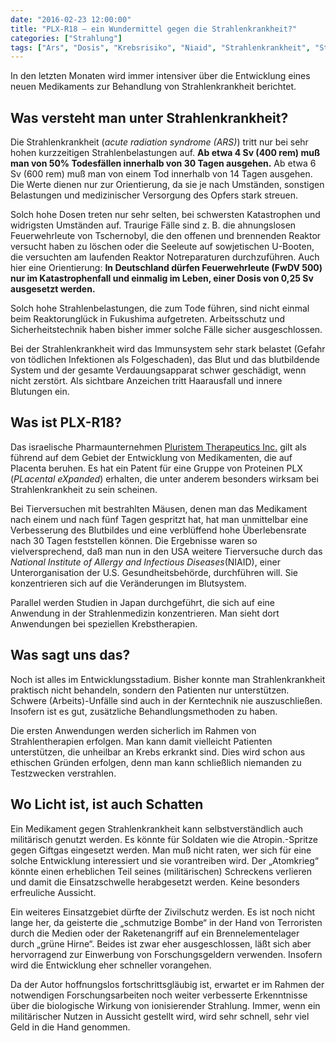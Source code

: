 ```yaml
---
date: "2016-02-23 12:00:00"
title: "PLX-R18 – ein Wundermittel gegen die Strahlenkrankheit?"
categories: ["Strahlung"]
tags: ["Ars", "Dosis", "Krebsrisiko", "Niaid", "Strahlenkrankheit", "Strahlentherapie"]
---
```


In den letzten Monaten wird immer intensiver über die Entwicklung eines neuen Medikaments zur Behandlung von Strahlenkrankheit berichtet.


## Was versteht man unter Strahlenkrankheit?

Die Strahlenkrankheit (_acute radiation syndrome (ARS)_) tritt nur bei sehr hohen kurzzeitigen Strahlenbelastungen auf. __Ab etwa 4 Sv (400 rem) muß man von 50% Todesfällen innerhalb von 30 Tagen ausgehen.__ Ab etwa 6 Sv (600 rem) muß man von einem Tod innerhalb von 14 Tagen ausgehen. Die Werte dienen nur zur Orientierung, da sie je nach Umständen, sonstigen Belastungen und medizinischer Versorgung des Opfers stark streuen.

Solch hohe Dosen treten nur sehr selten, bei schwersten Katastrophen und widrigsten Umständen auf. Traurige Fälle sind z. B. die ahnungslosen Feuerwehrleute von Tschernobyl, die den offenen und brennenden Reaktor versucht haben zu löschen oder die Seeleute auf sowjetischen U-Booten, die versuchten am laufenden Reaktor Notreparaturen durchzuführen. Auch hier eine Orientierung: __In Deutschland dürfen Feuerwehrleute (FwDV 500) nur im Katastrophenfall und einmalig im Leben, einer Dosis von 0,25 Sv ausgesetzt werden.__

Solch hohe Strahlenbelastungen, die zum Tode führen, sind nicht einmal beim Reaktorunglück in Fukushima aufgetreten. Arbeitsschutz und Sicherheitstechnik haben bisher immer solche Fälle sicher ausgeschlossen.

Bei der Strahlenkrankheit wird das Immunsystem sehr stark belastet (Gefahr von tödlichen Infektionen als Folgeschaden), das Blut und das blutbildende System und der gesamte Verdauungsapparat schwer geschädigt, wenn nicht zerstört. Als sichtbare Anzeichen tritt Haarausfall und innere Blutungen ein.


## Was ist PLX-R18?

Das israelische Pharmaunternehmen <a href="http://www.pluristem.com/">Pluristem Therapeutics Inc.</a> gilt als führend auf dem Gebiet der Entwicklung von Medikamenten, die auf Placenta beruhen. Es hat ein Patent für eine Gruppe von Proteinen PLX (_PLacental eXpanded_) erhalten, die unter anderem besonders wirksam bei Strahlenkrankheit zu sein scheinen.

Bei Tierversuchen mit bestrahlten Mäusen, denen man das Medikament nach einem und nach fünf Tagen gespritzt hat, hat man unmittelbar eine Verbesserung des Blutbildes und eine verblüffend hohe Überlebensrate nach 30 Tagen feststellen können. Die Ergebnisse waren so vielversprechend, daß man nun in den USA weitere Tierversuche durch das _National Institute of Allergy and Infectious Diseases_(NIAID), einer Unterorganisation der U.S. Gesundheitsbehörde, durchführen will. Sie konzentrieren sich auf die Veränderungen im Blutsystem.

Parallel werden Studien in Japan durchgeführt, die sich auf eine Anwendung in der Strahlenmedizin konzentrieren. Man sieht dort Anwendungen bei speziellen Krebstherapien.


## Was sagt uns das?

Noch ist alles im Entwicklungsstadium. Bisher konnte man Strahlenkrankheit praktisch nicht behandeln, sondern den Patienten nur unterstützen. Schwere (Arbeits)-Unfälle sind auch in der Kerntechnik nie auszuschließen. Insofern ist es gut, zusätzliche Behandlungsmethoden zu haben.

Die ersten Anwendungen werden sicherlich im Rahmen von Strahlentherapien erfolgen. Man kann damit vielleicht Patienten unterstützen, die unheilbar an Krebs erkrankt sind. Dies wird schon aus ethischen Gründen erfolgen, denn man kann schließlich niemanden zu Testzwecken verstrahlen.


## Wo Licht ist, ist auch Schatten

Ein Medikament gegen Strahlenkrankheit kann selbstverständlich auch militärisch genutzt werden. Es könnte für Soldaten wie die Atropin<a id="MMDHTMLSCROLLPOINT"></a>.-Spritze gegen Giftgas eingesetzt werden. Man muß nicht raten, wer sich für eine solche Entwicklung interessiert und sie vorantreiben wird. Der „Atomkrieg“ könnte einen erheblichen Teil seines (militärischen) Schreckens verlieren und damit die Einsatzschwelle herabgesetzt werden. Keine besonders erfreuliche Aussicht.

Ein weiteres Einsatzgebiet dürfte der Zivilschutz werden. Es ist noch nicht lange her, da geisterte die „schmutzige Bombe“ in der Hand von Terroristen durch die Medien oder der Raketenangriff auf ein Brennelementelager durch „grüne Hirne“. Beides ist zwar eher ausgeschlossen, läßt sich aber hervorragend zur Einwerbung von Forschungsgeldern verwenden. Insofern wird die Entwicklung eher schneller vorangehen.

Da der Autor hoffnungslos fortschrittsgläubig ist, erwartet er im Rahmen der notwendigen Forschungsarbeiten noch weiter verbesserte Erkenntnisse über die biologische Wirkung von ionisierender Strahlung. Immer, wenn ein militärischer Nutzen in Aussicht gestellt wird, wird sehr schnell, sehr viel Geld in die Hand genommen.

